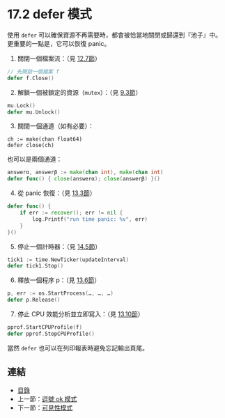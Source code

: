 # 17.2 defer 模式

使用 `defer` 可以確保資源不再需要時，都會被恰當地關閉或歸還到『池子』中。更重要的一點是，它可以恢復 panic。

1. 關閉一個檔案流：（見 [12.7節](12.7.md)）
```go
// 先開啟一個檔案 f
defer f.Close()
```

2. 解鎖一個被鎖定的資源（`mutex`）：（見 [9.3節](09.3.md)）
```go
mu.Lock()
defer mu.Unlock()
```

3. 關閉一個通道（如有必要）：
```
ch := make(chan float64)
defer close(ch)
```

也可以是兩個通道：
```go
answerα, answerβ := make(chan int), make(chan int)
defer func() { close(answerα); close(answerβ) }()
```

4. 從 panic 恢復：（見 [13.3節](13.3.md)）
```go
defer func() {
	if err := recover(); err != nil {
		log.Printf("run time panic: %v", err)
	}
}()
```

5. 停止一個計時器：（見 [14.5節](14.5.md)）
```go
tick1 := time.NewTicker(updateInterval)
defer tick1.Stop()
```

6. 釋放一個程序 p：（見 [13.6節](13.6.md)）
```go
p, err := os.StartProcess(…, …, …)
defer p.Release()
```

7. 停止 CPU 效能分析並立即寫入：（見 [13.10節](13.10.md)）
```go
pprof.StartCPUProfile(f)
defer pprof.StopCPUProfile()
```

當然 `defer` 也可以在列印報表時避免忘記輸出頁尾。

## 連結

- [目錄](directory.md)
- 上一節：[逗號 ok 模式](17.1.md)
- 下一節：[可見性模式](17.3.md)

